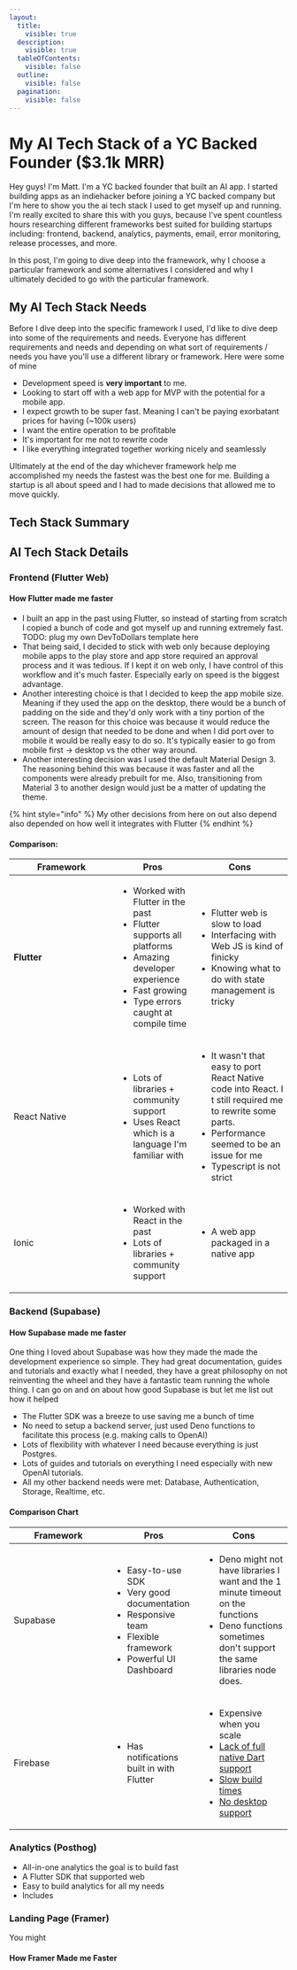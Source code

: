 ```yaml
---
layout:
  title:
    visible: true
  description:
    visible: true
  tableOfContents:
    visible: false
  outline:
    visible: false
  pagination:
    visible: false
---
```


# My AI Tech Stack of a YC Backed Founder ($3.1k MRR)



Hey guys! I'm Matt. I'm a YC backed founder that built an AI app. I started building apps as an indiehacker before joining a YC backed company but I'm here to show you the ai tech stack I used to get myself up and running. I'm really excited to share this with you guys, because I've spent countless hours researching different frameworks best suited for building startups including: frontend, backend, analytics, payments, email, error monitoring, release processes, and more.&#x20;

In this post, I'm going to dive deep into the framework, why I choose a particular framework and some alternatives I considered and why I ultimately decided to go with the particular framework.

## My AI Tech Stack Needs

Before I dive deep into the specific framework I used, I'd like to dive deep into some of the requirements and needs. Everyone has different requirements and needs and depending on what sort of requirements / needs you have you'll use a different library or framework. Here were some of mine

* Development speed is **very important** to me.&#x20;
* Looking to start off with a web app for MVP with the potential for a mobile app.
* I expect growth to be super fast. Meaning I can't be paying exorbatant prices for having (\~100k users)
* I want the entire operation to be profitable
* It's important for me not to rewrite code
* I like everything integrated together working nicely and seamlessly

Ultimately at the end of the day whichever framework help me accomplished my needs the fastest was the best one for me. Building a startup is all about speed and I had to made decisions that allowed me to move quickly.

## Tech Stack Summary

## AI Tech Stack Details

### Frontend (Flutter Web)

#### **How Flutter made me faster**

* I built an app in the past using Flutter, so instead of starting from scratch I copied a bunch of code and got myself up and running extremely fast. TODO: plug my own DevToDollars template here
* That being said, I decided to stick with web only because deploying mobile apps to the play store and app store required an approval process and it was tedious. If I kept it on web only, I have control of this workflow and it's much faster. Especially early on speed is the biggest advantage.
* Another interesting choice is that I decided to keep the app mobile size. Meaning if they used the app on the desktop, there would be a bunch of padding on the side and they'd only work with a tiny portion of the screen. The reason for this choice was because it would reduce the amount of design that needed to be done and when I did port over to mobile it would be really easy to do so. It's typically easier to go from mobile first -> desktop vs the other way around.
* Another interesting decision was I used the default Material Design 3. The reasoning behind this was because it was faster and all the components were already prebuilt for me. Also, transitioning from Material 3 to another design would just be a matter of updating the theme.



{% hint style="info" %}
My other decisions from here on out also depend also depended on how well it integrates with Flutter
{% endhint %}

#### Comparison:

<table><thead><tr><th width="173">Framework</th><th>Pros</th><th>Cons</th></tr></thead><tbody><tr><td><strong>Flutter</strong></td><td><ul><li>Worked with Flutter in the past</li><li>Flutter supports all platforms</li><li>Amazing developer experience</li><li>Fast growing</li><li>Type errors caught at compile time</li></ul></td><td><ul><li>Flutter web is slow to load</li><li>Interfacing with Web JS is kind of finicky</li><li>Knowing what to do with state management is tricky</li></ul></td></tr><tr><td>React Native</td><td><ul><li>Lots of libraries + community support</li><li>Uses React which is a language I'm familiar with</li></ul></td><td><ul><li>It wasn't that easy to port React Native code into React. I t still required me to rewrite some parts.</li><li>Performance seemed to be an issue for me</li><li>Typescript is not strict</li></ul></td></tr><tr><td>Ionic</td><td><ul><li>Worked with React in the past</li><li>Lots of libraries + community support</li></ul></td><td><ul><li>A web app packaged in a native app</li></ul></td></tr></tbody></table>



### Backend (Supabase)

#### How Supabase made me faster

One thing I loved about Supabase was how they made the made the development experience so simple. They had great documentation, guides and tutorials and exactly what I needed, they have a great philosophy on not reinventing the wheel and they have a fantastic team running the whole thing. I can go on and on about how good Supabase is but let me list out how it helped&#x20;

* The Flutter SDK was a breeze to use saving me a bunch of time
* No need to setup a backend server, just used Deno functions to facilitate this process (e.g. making calls to OpenAI)
* Lots of flexibility with whatever I need because everything is just Postgres.
* Lots of guides and tutorials on everything I need especially with new OpenAI tutorials.
* All my other backend needs were met: Database, Authentication, Storage, Realtime, etc.

#### Comparison Chart

<table><thead><tr><th width="162">Framework</th><th>Pros</th><th>Cons</th></tr></thead><tbody><tr><td>Supabase</td><td><ul><li>Easy-to-use SDK</li><li>Very good documentation</li><li>Responsive team</li><li>Flexible framework</li><li>Powerful UI Dashboard</li></ul></td><td><ul><li>Deno might not have libraries I want and  the 1 minute timeout on the functions</li><li>Deno functions sometimes don't support the same libraries node does.</li></ul></td></tr><tr><td>Firebase</td><td><ul><li>Has notifications built in with Flutter</li></ul></td><td><ul><li>Expensive when you scale</li><li><a href="https://github.com/cachapa/firedart">Lack of full native Dart support</a></li><li><a href="https://github.com/firebase/flutterfire/issues/349">Slow build times</a></li><li><a href="https://groups.google.com/g/firebase-talk/c/gDAMWGVH88k?pli=1">No desktop support</a></li></ul></td></tr></tbody></table>

### Analytics (Posthog)

* All-in-one analytics the goal is to build fast
* A Flutter SDK that supported web
* Easy to build analytics for all my needs
* Includes



### Landing Page (Framer)

You might

#### How Framer Made me Faster

